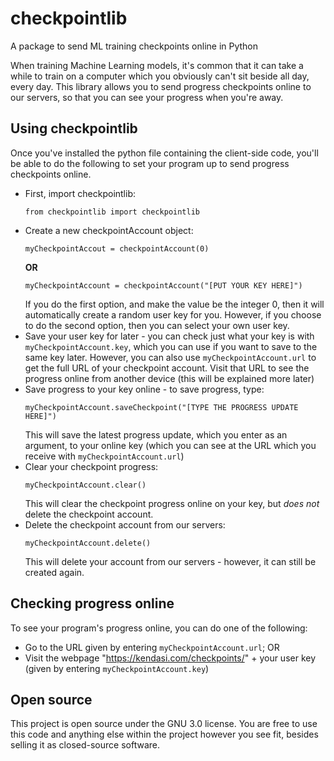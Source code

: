 # checkpointlib
A package to send ML training checkpoints online in Python

When training Machine Learning models, it's common that it can take a while to train on a computer which you obviously can't sit beside all day, every day.
This library allows you to send progress checkpoints online to our servers, so that you can see your progress when you're away.

## Using checkpointlib
Once you've installed the python file containing the client-side code, you'll be able to do the following to set your program up to send progress checkpoints online.
* First, import checkpointlib:
  ```
  from checkpointlib import checkpointlib
  ```
* Create a new checkpointAccount object:
  ```
  myCheckpointAccout = checkpointAccount(0)
  ```
  **OR**
  ```
  myCheckpointAccount = checkpointAccount("[PUT YOUR KEY HERE]")
  ```
  If you do the first option, and make the value be the integer 0, then it will automatically create a random user key for you. However, if you choose to do the second option, then you can select your own user key.
* Save your user key for later - you can check just what your key is with ```myCheckpointAccount.key```, which you can use if you want to save to the same key later. However, you can also use ```myCheckpointAccount.url``` to get the full URL of your checkpoint account. Visit that URL to see the progress online from another device (this will be explained more later)
* Save progress to your key online - to save progress, type:
  ```
  myCheckpointAccount.saveCheckpoint("[TYPE THE PROGRESS UPDATE HERE]")
  ```
  This will save the latest progress update, which you enter as an argument, to your online key (which you can see at the URL which you receive with ```myCheckpointAccount.url```)
* Clear your checkpoint progress:
  ```
  myCheckpointAccount.clear()
  ```
  This will clear the checkpoint progress online on your key, but *does not* delete the checkpoint account.
* Delete the checkpoint account from our servers:
  ```
  myCheckpointAccount.delete()
  ```
  This will delete your account from our servers - however, it can still be created again.

## Checking progress online
To see your program's progress online, you can do one of the following:
* Go to the URL given by entering ```myCheckpointAccount.url```; OR
* Visit the webpage "https://kendasi.com/checkpoints/" + your user key (given by entering ```myCheckpointAccount.key```)

## Open source
This project is open source under the GNU 3.0 license.
You are free to use this code and anything else within the project however you see fit, besides selling it as closed-source software.